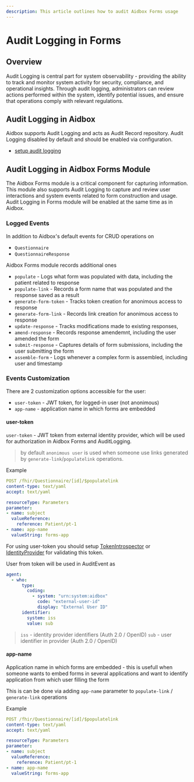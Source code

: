 ```yaml
---
description: This article outlines how to audit Aidbox Forms usage
---
```


# Audit Logging in Forms

## Overview

Audit Logging is central part for system observability - providing the ability to track and monitor system activity for security, compliance, and operational insights. Through audit logging, administrators can review actions performed within the system, identify potential issues, and ensure that operations comply with relevant regulations.

## Audit Logging in Aidbox

Aidbox supports Audit Logging and acts as Audit Record repository. Audit Logging disabled by default and should be enabled via configuration.

* [setup audit logging](../../tutorials/security-access-control-tutorials/how-to-configure-audit-log.md)

## Audit Logging in Aidbox Forms Module

The Aidbox Forms module is a critical component for capturing information. This module also supports Audit Logging to capture and review user interactions and system events related to form construction and usage. Audit Logging in Forms module will be enabled at the same time as in Aidbox.

### Logged Events

In addition to Aidbox's default events for CRUD operations on

* `Questionnaire`
* `QuestionnaireResponse`

Aidbox Forms module records additional ones

* `populate` - Logs what form was populated with data, including the patient related to response
* `populate-link` - Records a form name that was populated and the response saved as a result
* `generate-form-token` - Tracks token creation for anonimous access to response
* `generate-form-link` - Records link creation for anonimous access to response
* `update-response` - Tracks modifications made to existing responses,
* `amend-response` - Records response amendemnt, including the user amended the form
* `submit-response` - Captures details of form submissions, including the user submitting the form
* `assemble-form` - Logs whenever a complex form is assembled, including user and timestamp

### Events Customization

There are 2 customization options accessible for the user:

* `user-token` - JWT token, for logged-in user (not anonimous)
* `app-name` - application name in which forms are embedded

#### user-token

`user-token` - JWT token from external identity provider, which will be used for authorization in Aidbox Forms and AuditLogging.

> by default `anonimous user` is used when someone use links generated by `generate-link`/`populatelink` operations.

Example

```yaml
POST /fhir/Questionnaire/[id]/$populatelink
content-type: text/yaml
accept: text/yaml

resourceType: Parameters
parameter:
- name: subject
  valueReference:
    reference: Patient/pt-1
- name: app-name
  valueString: forms-app
```

For using user-token you should setup [TokenIntrospector](../../modules/security-and-access-control/how-to-guides/token-introspection/README.md) or [IdentityProvider](../security-and-access-control/set-up-external-identity-provider/README.md) for validating this token.

User from token will be used in AuditEvent as

```yaml
agent:
  - who:
      type:
        coding:
          - system: "urn:system:aidbox"
            code: "external-user-id"
            display: "External User ID"
      identifier:
        system: iss
        value: sub
```

> `iss` - identity provider identifiers (Auth 2.0 / OpenID) `sub` - user identifier in provider (Auth 2.0 / OpenID)

#### app-name

Application name in which forms are embedded - this is usefull when someone wants to embed forms in several applications and want to identify application from which user filling the form

This is can be done via adding `app-name` parameter to `populate-link` / `generate-link` operations

Example

```yaml
POST /fhir/Questionnaire/[id]/$populatelink
content-type: text/yaml
accept: text/yaml

resourceType: Parameters
parameter:
- name: subject
  valueReference:
    reference: Patient/pt-1
- name: app-name
  valueString: forms-app
```
